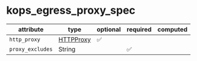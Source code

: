 # kops_egress_proxy_spec

| attribute | type | optional | required | computed |
| --- | --- | --- | --- | --- |
| `http_proxy` | [HTTPProxy](./HTTPProxy.generated.md) | :white_check_mark: |  |  |
| `proxy_excludes` | String |  | :white_check_mark: |  |
